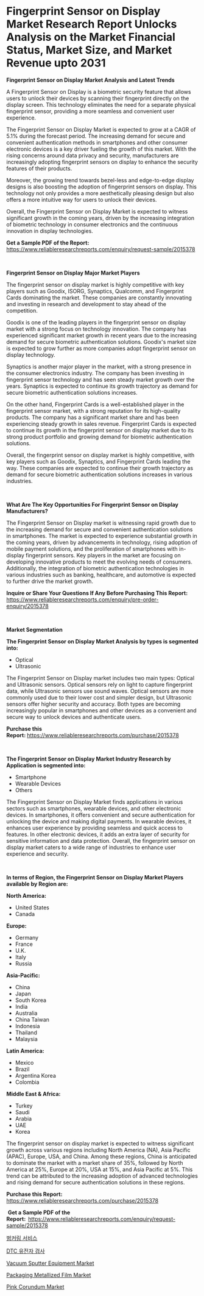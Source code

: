 <p><h1>Fingerprint Sensor on Display Market Research Report Unlocks Analysis on the Market Financial Status, Market Size, and Market Revenue upto 2031</h1></p><p><strong>Fingerprint Sensor on Display Market Analysis and Latest Trends</strong></p>
<p><p>A Fingerprint Sensor on Display is a biometric security feature that allows users to unlock their devices by scanning their fingerprint directly on the display screen. This technology eliminates the need for a separate physical fingerprint sensor, providing a more seamless and convenient user experience.</p><p>The Fingerprint Sensor on Display Market is expected to grow at a CAGR of 5.1% during the forecast period. The increasing demand for secure and convenient authentication methods in smartphones and other consumer electronic devices is a key driver fueling the growth of this market. With the rising concerns around data privacy and security, manufacturers are increasingly adopting fingerprint sensors on display to enhance the security features of their products.</p><p>Moreover, the growing trend towards bezel-less and edge-to-edge display designs is also boosting the adoption of fingerprint sensors on display. This technology not only provides a more aesthetically pleasing design but also offers a more intuitive way for users to unlock their devices.</p><p>Overall, the Fingerprint Sensor on Display Market is expected to witness significant growth in the coming years, driven by the increasing integration of biometric technology in consumer electronics and the continuous innovation in display technologies.</p></p>
<p><strong>Get a Sample PDF of the Report:&nbsp;</strong> <a href="https://www.reliableresearchreports.com/enquiry/request-sample/2015378">https://www.reliableresearchreports.com/enquiry/request-sample/2015378</a></p>
<p>&nbsp;</p>
<p><strong>Fingerprint Sensor on Display Major Market Players</strong></p>
<p><p>The fingerprint sensor on display market is highly competitive with key players such as Goodix, ISORG, Synaptics, Qualcomm, and Fingerprint Cards dominating the market. These companies are constantly innovating and investing in research and development to stay ahead of the competition.</p><p>Goodix is one of the leading players in the fingerprint sensor on display market with a strong focus on technology innovation. The company has experienced significant market growth in recent years due to the increasing demand for secure biometric authentication solutions. Goodix's market size is expected to grow further as more companies adopt fingerprint sensor on display technology.</p><p>Synaptics is another major player in the market, with a strong presence in the consumer electronics industry. The company has been investing in fingerprint sensor technology and has seen steady market growth over the years. Synaptics is expected to continue its growth trajectory as demand for secure biometric authentication solutions increases.</p><p>On the other hand, Fingerprint Cards is a well-established player in the fingerprint sensor market, with a strong reputation for its high-quality products. The company has a significant market share and has been experiencing steady growth in sales revenue. Fingerprint Cards is expected to continue its growth in the fingerprint sensor on display market due to its strong product portfolio and growing demand for biometric authentication solutions.</p><p>Overall, the fingerprint sensor on display market is highly competitive, with key players such as Goodix, Synaptics, and Fingerprint Cards leading the way. These companies are expected to continue their growth trajectory as demand for secure biometric authentication solutions increases in various industries.</p></p>
<p>&nbsp;</p>
<p><strong>What Are The Key Opportunities For Fingerprint Sensor on Display Manufacturers?</strong></p>
<p><p>The Fingerprint Sensor on Display market is witnessing rapid growth due to the increasing demand for secure and convenient authentication solutions in smartphones. The market is expected to experience substantial growth in the coming years, driven by advancements in technology, rising adoption of mobile payment solutions, and the proliferation of smartphones with in-display fingerprint sensors. Key players in the market are focusing on developing innovative products to meet the evolving needs of consumers. Additionally, the integration of biometric authentication technologies in various industries such as banking, healthcare, and automotive is expected to further drive the market growth.</p></p>
<p><strong>Inquire or Share Your Questions If Any Before Purchasing This Report:</strong> <a href="https://www.reliableresearchreports.com/enquiry/pre-order-enquiry/2015378">https://www.reliableresearchreports.com/enquiry/pre-order-enquiry/2015378</a></p>
<p>&nbsp;</p>
<p><strong>Market Segmentation</strong></p>
<p><strong>The Fingerprint Sensor on Display Market Analysis by types is segmented into:</strong></p>
<p><ul><li>Optical</li><li>Ultrasonic</li></ul></p>
<p><p>The Fingerprint Sensor on Display market includes two main types: Optical and Ultrasonic sensors. Optical sensors rely on light to capture fingerprint data, while Ultrasonic sensors use sound waves. Optical sensors are more commonly used due to their lower cost and simpler design, but Ultrasonic sensors offer higher security and accuracy. Both types are becoming increasingly popular in smartphones and other devices as a convenient and secure way to unlock devices and authenticate users.</p></p>
<p><strong>Purchase this Report:&nbsp;</strong><a href="https://www.reliableresearchreports.com/purchase/2015378">https://www.reliableresearchreports.com/purchase/2015378</a></p>
<p>&nbsp;</p>
<p><strong>The Fingerprint Sensor on Display Market Industry Research by Application is segmented into:</strong></p>
<p><ul><li>Smartphone</li><li>Wearable Devices</li><li>Others</li></ul></p>
<p><p>The Fingerprint Sensor on Display Market finds applications in various sectors such as smartphones, wearable devices, and other electronic devices. In smartphones, it offers convenient and secure authentication for unlocking the device and making digital payments. In wearable devices, it enhances user experience by providing seamless and quick access to features. In other electronic devices, it adds an extra layer of security for sensitive information and data protection. Overall, the fingerprint sensor on display market caters to a wide range of industries to enhance user experience and security.</p></p>
<p>&nbsp;</p>
<p><strong>In terms of Region, the Fingerprint Sensor on Display Market Players available by Region are:</strong></p>
<p>
    <p> <strong> North America: </strong>
        <ul>
            <li>United States</li>
            <li>Canada</li>
        </ul>
        </p> 
    <p> <strong> Europe: </strong>
        <ul>
            <li>Germany</li>
            <li>France</li>
            <li>U.K.</li>
            <li>Italy</li>
            <li>Russia</li>
        </ul>
        </p> 
    <p> <strong> Asia-Pacific: </strong>
        <ul>
            <li>China</li>
            <li>Japan</li>
            <li>South Korea</li>
            <li>India</li>
            <li>Australia</li>
            <li>China Taiwan</li>
            <li>Indonesia</li>
            <li>Thailand</li>
            <li>Malaysia</li>
        </ul>
        </p> 
    <p> <strong> Latin America: </strong>
        <ul>
            <li>Mexico</li>
            <li>Brazil</li>
            <li>Argentina Korea</li>
            <li>Colombia</li>
        </ul>
        </p> 
    <p> <strong> Middle East & Africa: </strong>
        <ul>
            <li>Turkey</li>
            <li>Saudi</li>
            <li>Arabia</li>
            <li>UAE</li>
            <li>Korea</li>
        </ul>
    </p>
    </p>
<p><p>The fingerprint sensor on display market is expected to witness significant growth across various regions including North America (NA), Asia Pacific (APAC), Europe, USA, and China. Among these regions, China is anticipated to dominate the market with a market share of 35%, followed by North America at 25%, Europe at 20%, USA at 15%, and Asia Pacific at 5%. This trend can be attributed to the increasing adoption of advanced technologies and rising demand for secure authentication solutions in these regions.</p></p>
<p><strong>Purchase this Report: </strong><a href="https://www.reliableresearchreports.com/purchase/2015378">https://www.reliableresearchreports.com/purchase/2015378</a></p>
<p>&nbsp;<strong>Get a Sample PDF of the Report:&nbsp;&nbsp;</strong><a href="https://www.reliableresearchreports.com/enquiry/request-sample/2015378">https://www.reliableresearchreports.com/enquiry/request-sample/2015378</a></p>
<p><strong></strong></p>
<p><p><a href="https://medium.com/@anamurno/%EB%B2%99%EC%BB%A4%EB%A7%81-%EC%84%9C%EB%B9%84%EC%8A%A4-%EC%8B%9C%EC%9E%A5-2031%EB%85%84%EA%B9%8C%EC%A7%80%EC%9D%98-%EC%84%B1%EA%B3%B5%EC%A0%81%EC%9D%B8-%EB%B9%84%EC%A6%88%EB%8B%88%EC%8A%A4-%EC%A0%84%EB%9E%B5%EC%9D%84-%EC%9C%84%ED%95%9C-%EC%97%B4%EC%87%A0-2d78ce390dba">벙커링 서비스</a></p><p><a href="https://medium.com/@tayriedxhylina/dtc-%EC%9C%A0%EC%A0%84-%EA%B2%80%EC%82%AC-%EC%8B%9C%EC%9E%A5-%EB%B3%B4%EA%B3%A0%EC%84%9C%EB%8A%94%EC%9D%B4-%EC%8B%9C%EC%9E%A5%EC%9D%98-%EC%B5%9C%EC%8B%A0-%ED%8A%B8%EB%A0%8C%EB%93%9C-%EB%B0%8F-%EC%84%B1%EC%9E%A5-%EA%B8%B0%ED%9A%8C%EB%A5%BC-%EB%B0%9D%ED%98%80%EC%A4%8D%EB%8B%88%EB%8B%A4-4e78ec547d53">DTC 유전자 검사</a></p><p><a href="https://eight-handstand-8fb.notion.site/Vacuum-Sputter-Equipment-Market-Insights-Market-Players-and-Forecast-Till-2031-e9c826c002b5414b89783aee3048b4c3">Vacuum Sputter Equipment Market</a></p><p><a href="https://simplistic-meeting-7ee.notion.site/Packaging-Metallized-Film-Market-A-Comprehensive-Report-of-its-Market-Share-Growth-Trends-2024--16d451c892fe43828e1f6690e4e43f68">Packaging Metallized Film Market</a></p><p><a href="https://view.publitas.com/reportprime-1/pink-corundum-market-furnish-information-about-market-size-market-share-market-dynamics-and-projections-spanning-from-2024-to-2031/">Pink Corundum Market</a></p></p>